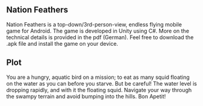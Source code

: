 ## Nation Feathers
Nation Feathers is a top-down/3rd-person-view, endless flying mobile game for
Android.
The game is developed in Unity using C#.
More on the technical details is provided in the pdf (German).
Feel free to download the .apk file and install the game on your
device.

## Plot
You are a hungry, aquatic bird on a mission; to eat as many squid floating on the 
water as you can before you starve.
But be careful! The water level is dropping rapidly, and with it the floating 
squid. Navigate your way through the swampy terrain and avoid bumping into the 
hills. Bon Apetit!